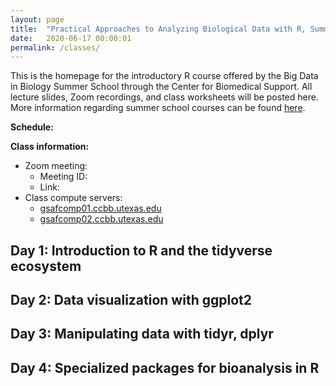```yaml
---
layout: page
title:  "Practical Approaches to Analyzing Biological Data with R, Summer 2020"
date:   2020-06-17 00:00:01
permalink: /classes/
---
```


This is the homepage for the introductory R course offered by the Big Data in Biology Summer School through the Center for Biomedical Support. All lecture slides, Zoom recordings, and class worksheets will be posted here. More information regarding summer school courses can be found [here](https://research.utexas.edu/cbrs/classes/big-data-in-biology-summer-school/2020-summer-school/).

**Schedule:** 

**Class information:**
* Zoom meeting:
  - Meeting ID:
  - Link:
* Class compute servers:
  - [gsafcomp01.ccbb.utexas.edu](gsafcomp01.ccbb.utexas.edu)
  - [gsafcomp02.ccbb.utexas.edu](gsafcomp02.ccbb.utexas.edu)

## Day 1: Introduction to R and the tidyverse ecosystem

## Day 2: Data visualization with ggplot2

## Day 3: Manipulating data with tidyr, dplyr

## Day 4: Specialized packages for bioanalysis in R
